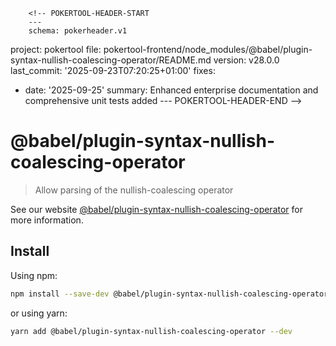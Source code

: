         <!-- POKERTOOL-HEADER-START
        ---
        schema: pokerheader.v1
project: pokertool
file: pokertool-frontend/node_modules/@babel/plugin-syntax-nullish-coalescing-operator/README.md
version: v28.0.0
last_commit: '2025-09-23T07:20:25+01:00'
fixes:
- date: '2025-09-25'
  summary: Enhanced enterprise documentation and comprehensive unit tests added
        ---
        POKERTOOL-HEADER-END -->
# @babel/plugin-syntax-nullish-coalescing-operator

> Allow parsing of the nullish-coalescing operator

See our website [@babel/plugin-syntax-nullish-coalescing-operator](https://babeljs.io/docs/en/next/babel-plugin-syntax-nullish-coalescing-operator.html) for more information.

## Install

Using npm:

```sh
npm install --save-dev @babel/plugin-syntax-nullish-coalescing-operator
```

or using yarn:

```sh
yarn add @babel/plugin-syntax-nullish-coalescing-operator --dev
```
